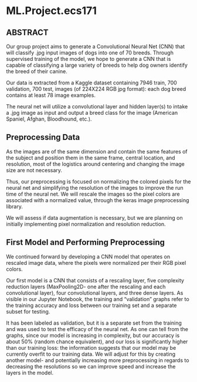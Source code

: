 # ML.Project.ecs171

## ABSTRACT

Our group project aims to generate a Convolutional Neural Net (CNN) that will classify .jpg input images of dogs into one of 70 breeds. Through supervised training of the model, we hope to generate a CNN that is capable of classifying a large variety of breeds to help dog owners identify the breed of their canine. 

Our data is extracted from a Kaggle dataset containing 7946 train, 700 validation, 700 test, images (of 224X224 RGB jpg format): each dog breed contains at least 78 image examples. 

The neural net will utilize a convolutional layer and hidden layer(s) to intake a .jpg image as input and output a breed class for the image (American Spaniel, Afghan, Bloodhound, etc.). 

## Preprocessing Data

As the images are of the same dimension and contain the same features of the subject and position them in the same frame, central location, and resolution, most of the logistics around centering and changing the image size are not necessary. 

Thus, our preprocessing is focused on normalizing the colored pixels for the neural net and simplifying the resolution of the images to improve the run time of the neural net. We will rescale the images so the pixel colors are associated with a normalized value, through the keras image preprocessing library. 

We will assess if data augmentation is necessary, but we are planning on initially implementing pixel normalization and resolution  reduction.

## First Model and Performing Preprocessing
We continued forward by developing a CNN model that operates on rescaled image data, where the pixels were normalized per their RGB pixel colors.

Our first model is a CNN that consists of a rescaling layer, five complexity reduction layers (MaxPooling2D- one after the rescaling and each convolutional layer), four convolutional layers, and three dense layers. As visible in our Jupyter Notebook, the training and “validation” graphs refer to the training accuracy and loss between our training set and a separate subset for testing. 

It has been labeled as validation, but it is a separate set from the training and was used to test the efficacy of the neural net. As one can tell from the graphs, since our model is increasing in complexity, but our accuracy is about 50% (random chance equivalent), and our loss is significantly higher than our training loss: the information suggests that our model may be currently overfit to our training data. We will adjust for this by creating another model- and potentially increasing more preprocessing in regards to decreasing the resolutions so we can improve speed and increase the layers in the model.
